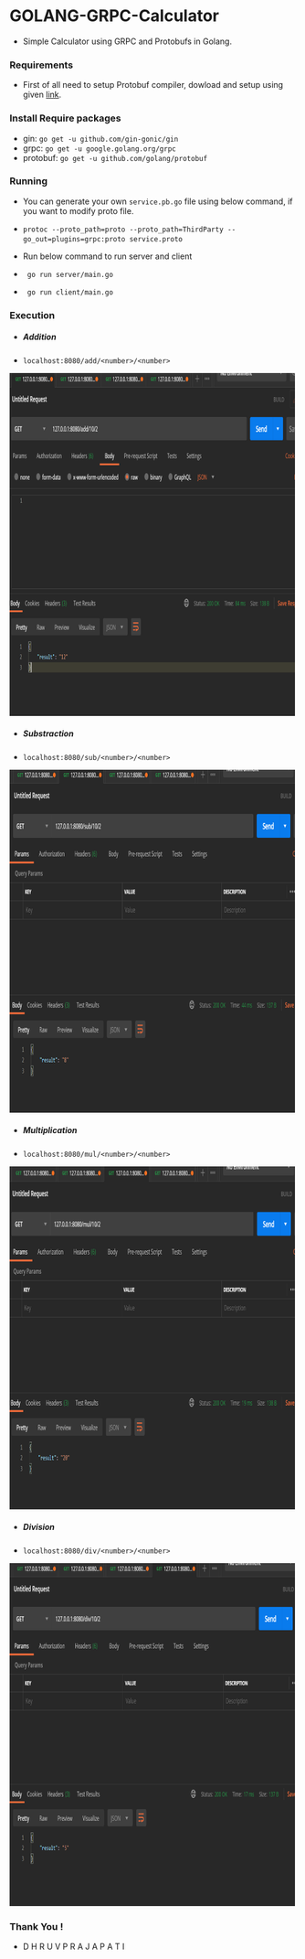 # GOLANG-GRPC-Calculator

- Simple Calculator using GRPC and Protobufs in Golang.

### Requirements

- First of all need to setup Protobuf compiler, dowload and setup using given [link](https://github.com/protocolbuffers/protobuf/releases).

### Install Require packages

- gin: `go get -u github.com/gin-gonic/gin`
- grpc: `go get -u google.golang.org/grpc`
- protobuf: `go get -u github.com/golang/protobuf`

### Running

- You can generate your own `service.pb.go` file using below command, if you want to modify proto file.

- `protoc --proto_path=proto --proto_path=ThirdParty --go_out=plugins=grpc:proto service.proto`

- Run below command to run server and client
- ``` go run server/main.go```
- ``` go run client/main.go```

### Execution
- ##### Addition

- `localhost:8080/add/<number>/<number>`

<img src="https://github.com/imdhruv99/Golang-GRPC-Protobuf-Calculator/blob/main/screenshots/add.png" alt="Addition API" width="500" height="600">

- ##### Substraction

- `localhost:8080/sub/<number>/<number>`

<img src="https://github.com/imdhruv99/Golang-GRPC-Protobuf-Calculator/blob/main/screenshots/sub.png" alt="Subtraction API" width="500" height="600">

- ##### Multiplication

- `localhost:8080/mul/<number>/<number>`

<img src="https://github.com/imdhruv99/Golang-GRPC-Protobuf-Calculator/blob/main/screenshots/mul.png" alt="Multiplication API" width="500" height="600">

- ##### Division

- `localhost:8080/div/<number>/<number>`

<img src="https://github.com/imdhruv99/Golang-GRPC-Protobuf-Calculator/blob/main/screenshots/div.png" alt="Division API" width="500" height="600">

### Thank You !
- D H R U V  P R A J A P A T I
